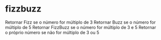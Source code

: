 # fizzbuzz

Retornar Fizz se o número for múltiplo de 3
Retornar Buzz se o número for múltiplo de 5
Retornar FizzBuzz se o número for múltiplo de 3 e 5
Retornar o próprio número se não for múltiplo de 3 ou 5
